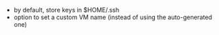 * by default, store keys in $HOME/.ssh
* option to set a custom VM name (instead of using the auto-generated one)